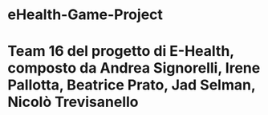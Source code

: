 # eHealth-Game-Project
# Team 16 del progetto di E-Health, composto da Andrea Signorelli, Irene Pallotta, Beatrice Prato, Jad Selman, Nicolò Trevisanello
